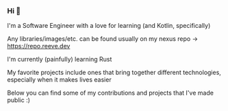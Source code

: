 ### Hi 👋

I'm a Software Engineer with a love for learning (and Kotlin, specifically)

Any libraries/images/etc. can be found usually on my nexus repo -> https://repo.reeve.dev

I'm currently (painfully) learning Rust

My favorite projects include ones that bring together different technologies, especially when it makes lives easier

Below you can find some of my contributions and projects that I've made public :)
